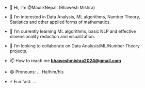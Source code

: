 - 👋 Hi, I’m @MaulikNepali (Bhawesh Mishra)
- 👀 I’m interested in Data Analysis, ML algorithms, Number Theory, Statistics and other applied forms of mathematics. 
- 🌱 I’m currently learning ML algorithms, basic NLP and effective dimensionality reduction and visualization. 
- 💞️ I’m looking to collaborate on Data Analysis/ML/Number Theory projects. 
- 📫 How to reach me **bhaweshmishra2024@gmail.com**
- 😄 Pronouns: ... He/him/his

- ⚡ Fun fact: ... 

<!---
MaulikNepali/MaulikNepali is a ✨ special ✨ repository because its `README.md` (this file) appears on your GitHub profile.
You can click the Preview link to take a look at your changes.
--->
